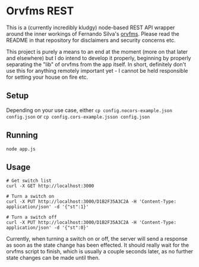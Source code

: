 # Orvfms REST
This is a (currently incredibly kludgy) node-based REST API wrapper around the inner workings of Fernando Silva's [orvfms](https://github.com/fernadosilva/orvfms). Please read the README in that repository for disclaimers and security concerns etc.

This project is purely a means to an end at the moment (more on that later and elsewhere) but I do intend to develop it properly, beginning by properly separating the "lib" of orvfms from the app itself. In short, definitely don't use this for anything remotely important yet - I cannot be held responsible for setting your house on fire etc.

## Setup
Depending on your use case, either
`cp config.nocors-example.json config.json`
or
`cp config.cors-example.jsson config.json`

## Running
`node app.js`

## Usage
```
# Get switch list
curl -X GET http://localhost:3000

# Turn a switch on
curl -X PUT http://localhost:3000/D1B2F35A3C2A -H 'Content-Type: application/json' -d '{"st":1}'

# Turn a switch off
curl -X PUT http://localhost:3000/D1B2F35A3C2A -H 'Content-Type: application/json' -d '{"st":0}'
```

Currently, when turning a switch on or off, the server will send a response as soon as the state change has been effected. It should really wait for the orvfms script to finish, which is usually a couple seconds later, as no further state changes can be made until then.

